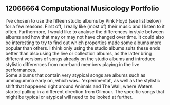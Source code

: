 ## 12066664 Computational Musicology Portfolio

I've chosen to use the fifteen studio albums by Pink Floyd (see list below) for a few reasons. First off, I really like (most of) their music and I listen to it often. Furthermore, I would like to analyse the differences in style between albums and how that may or may not have changed over time. It could also be interesting to try to find out which properties made some albums more popular than others. I think only using the studio albums suits these ends better than also using the live or collection albums, as the latter bring different versions of songs already on the studio albums and introduce stylistic differences from non-band members playing in the live performances.
<br>
Some albums that contain very atypical songs are albums such as ummagumma early on, which was.. 'experimental', as well as the stylistic shift that happened right around Animals and The Wall, where Waters started pulling in a different direction from Gilmour. The specific songs that might be typical or atypical will need to be looked at further.
